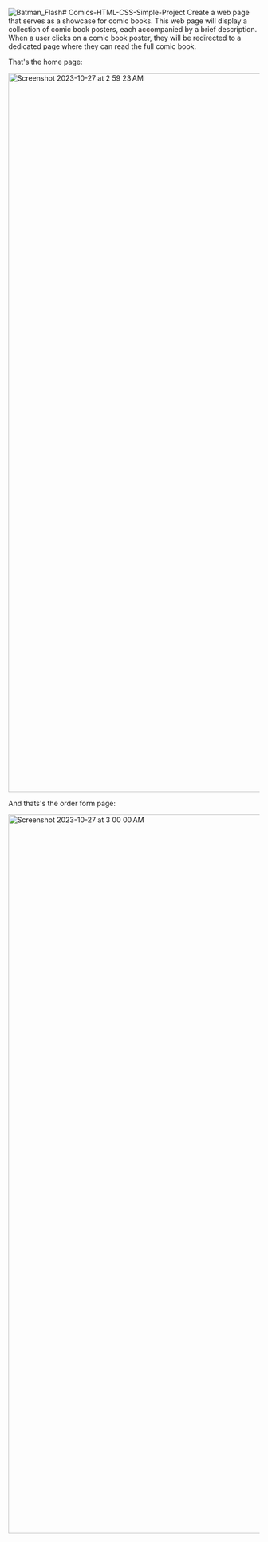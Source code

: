 ![Batman_Flash](https://github.com/omarovici/Comics-HTML-CSS-Simple-Project/assets/137959170/2f392adb-fb99-477e-aec5-06f694088439)# Comics-HTML-CSS-Simple-Project
Create a web page that serves as a showcase for comic books. This web page will display a collection of comic book posters, each accompanied by a brief description. When a user clicks on a comic book poster, they will be redirected to a dedicated page where they can read the full comic book.

That's the home page:

<img width="1440" alt="Screenshot 2023-10-27 at 2 59 23 AM" src="https://github.com/omarovici/Comics-HTML-CSS-Simple-Project/assets/137959170/04c852d3-52de-4979-83bf-cd791f7fba37">

 And thats's the order form page:

 <img width="1440" alt="Screenshot 2023-10-27 at 3 00 00 AM" src="https://github.com/omarovici/Comics-HTML-CSS-Simple-Project/assets/137959170/51835f8d-7d5d-4fc5-8890-55c43e1f65cb">
